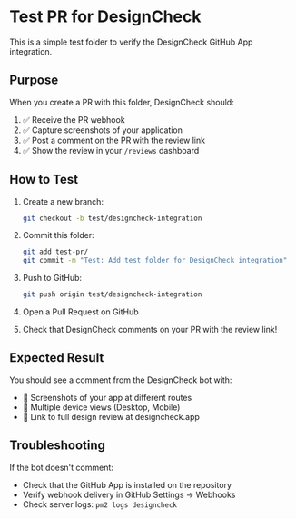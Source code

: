 # Test PR for DesignCheck

This is a simple test folder to verify the DesignCheck GitHub App integration.

## Purpose

When you create a PR with this folder, DesignCheck should:
1. ✅ Receive the PR webhook
2. ✅ Capture screenshots of your application
3. ✅ Post a comment on the PR with the review link
4. ✅ Show the review in your `/reviews` dashboard

## How to Test

1. Create a new branch:
   ```bash
   git checkout -b test/designcheck-integration
   ```

2. Commit this folder:
   ```bash
   git add test-pr/
   git commit -m "Test: Add test folder for DesignCheck integration"
   ```

3. Push to GitHub:
   ```bash
   git push origin test/designcheck-integration
   ```

4. Open a Pull Request on GitHub

5. Check that DesignCheck comments on your PR with the review link!

## Expected Result

You should see a comment from the DesignCheck bot with:
- 📸 Screenshots of your app at different routes
- 📱 Multiple device views (Desktop, Mobile)
- 🔗 Link to full design review at designcheck.app

## Troubleshooting

If the bot doesn't comment:
- Check that the GitHub App is installed on the repository
- Verify webhook delivery in GitHub Settings → Webhooks
- Check server logs: `pm2 logs designcheck`

